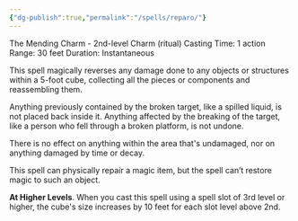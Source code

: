 ```yaml
---
{"dg-publish":true,"permalink":"/spells/reparo/"}
---
```


The Mending Charm - 2nd-level Charm (ritual) 
Casting Time: 1 action 
Range: 30 feet 
Duration: Instantaneous 

This spell magically reverses any damage done to any objects or structures within a 5-foot cube, collecting all the pieces or components and reassembling them. 

Anything previously contained by the broken target, like a spilled liquid, is not placed back inside it. Anything affected by the breaking of the target, like a person who fell through a broken platform, is not undone. 

There is no effect on anything within the area that's undamaged, nor on anything damaged by time or decay.

This spell can physically repair a magic item, but the spell can’t restore magic to such an object. 

**At Higher Levels**. When you cast this spell using a spell slot of 3rd level or higher, the cube's size increases by 10 feet for each slot level above 2nd.